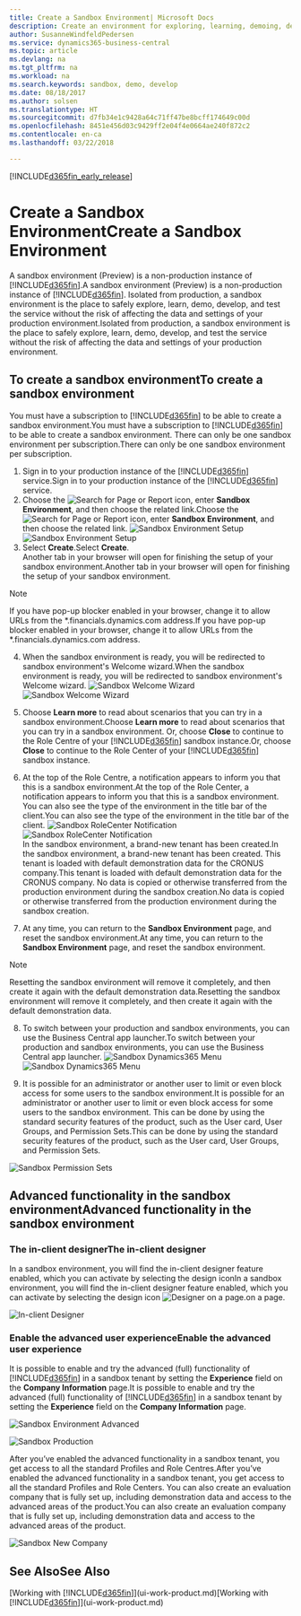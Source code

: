 ```yaml
---
title: Create a Sandbox Environment| Microsoft Docs
description: Create an environment for exploring, learning, demoing, developing, and testing.
author: SusanneWindfeldPedersen
ms.service: dynamics365-business-central
ms.topic: article
ms.devlang: na
ms.tgt_pltfrm: na
ms.workload: na
ms.search.keywords: sandbox, demo, develop
ms.date: 08/18/2017
ms.author: solsen
ms.translationtype: HT
ms.sourcegitcommit: d7fb34e1c9428a64c71ff47be8bcff174649c00d
ms.openlocfilehash: 8451e456d03c9429ff2e04f4e0664ae240f872c2
ms.contentlocale: en-ca
ms.lasthandoff: 03/22/2018

---
```

[!INCLUDE[d365fin_early_release](includes/d365fin_early_release.md.md)]

# <a name="create-a-sandbox-environment"></a><span data-ttu-id="9ba52-103">Create a Sandbox Environment</span><span class="sxs-lookup"><span data-stu-id="9ba52-103">Create a Sandbox Environment</span></span>
<span data-ttu-id="9ba52-104">A sandbox environment (Preview) is a non-production instance of [!INCLUDE[d365fin](includes/d365fin_md.md)].</span><span class="sxs-lookup"><span data-stu-id="9ba52-104">A sandbox environment (Preview) is a non-production instance of [!INCLUDE[d365fin](includes/d365fin_md.md)].</span></span> <span data-ttu-id="9ba52-105">Isolated from production, a sandbox environment is the place to safely explore, learn, demo, develop, and test the service without the risk of affecting the data and settings of your production environment.</span><span class="sxs-lookup"><span data-stu-id="9ba52-105">Isolated from production, a sandbox environment is the place to safely explore, learn, demo, develop, and test the service without the risk of affecting the data and settings of your production environment.</span></span>

## <a name="to-create-a-sandbox-environment"></a><span data-ttu-id="9ba52-106">To create a sandbox environment</span><span class="sxs-lookup"><span data-stu-id="9ba52-106">To create a sandbox environment</span></span>
<span data-ttu-id="9ba52-107">You must have a subscription to [!INCLUDE[d365fin](includes/d365fin_md.md)] to be able to create a sandbox environment.</span><span class="sxs-lookup"><span data-stu-id="9ba52-107">You must have a subscription to [!INCLUDE[d365fin](includes/d365fin_md.md)] to be able to create a sandbox environment.</span></span> <span data-ttu-id="9ba52-108">There can only be one sandbox environment per subscription.</span><span class="sxs-lookup"><span data-stu-id="9ba52-108">There can only be one sandbox environment per subscription.</span></span>

1. <span data-ttu-id="9ba52-109">Sign in to your production instance of the [!INCLUDE[d365fin](includes/d365fin_md.md)] service.</span><span class="sxs-lookup"><span data-stu-id="9ba52-109">Sign in to your production instance of the [!INCLUDE[d365fin](includes/d365fin_md.md)] service.</span></span>
2. <span data-ttu-id="9ba52-110">Choose the ![Search for Page or Report](media/ui-search/search_small.png "Search for Page or Report icon") icon, enter **Sandbox Environment**, and then choose the related link.</span><span class="sxs-lookup"><span data-stu-id="9ba52-110">Choose the ![Search for Page or Report](media/ui-search/search_small.png "Search for Page or Report icon") icon, enter **Sandbox Environment**, and then choose the related link.</span></span>
<span data-ttu-id="9ba52-111">![Sandbox Environment Setup](./media/across-sandbox/sandbox-environment-setup.png)</span><span class="sxs-lookup"><span data-stu-id="9ba52-111">![Sandbox Environment Setup](./media/across-sandbox/sandbox-environment-setup.png)</span></span>
3. <span data-ttu-id="9ba52-112">Select **Create**.</span><span class="sxs-lookup"><span data-stu-id="9ba52-112">Select **Create**.</span></span>  
  <span data-ttu-id="9ba52-113">Another tab in your browser will open for finishing the setup of your sandbox environment.</span><span class="sxs-lookup"><span data-stu-id="9ba52-113">Another tab in your browser will open for finishing the setup of your sandbox environment.</span></span>
> [!NOTE]  
>  <span data-ttu-id="9ba52-114">If you have pop-up blocker enabled in your browser, change it to allow URLs from the \*.financials.dynamics.com address.</span><span class="sxs-lookup"><span data-stu-id="9ba52-114">If you have pop-up blocker enabled in your browser, change it to allow URLs from the \*.financials.dynamics.com address.</span></span>   

4. <span data-ttu-id="9ba52-115">When the sandbox environment is ready, you will be redirected to sandbox environment's Welcome wizard.</span><span class="sxs-lookup"><span data-stu-id="9ba52-115">When the sandbox environment is ready, you will be redirected to sandbox environment's Welcome wizard.</span></span>
<span data-ttu-id="9ba52-116">![Sandbox Welcome Wizard](./media/across-sandbox/sandbox-wizard.png)</span><span class="sxs-lookup"><span data-stu-id="9ba52-116">![Sandbox Welcome Wizard](./media/across-sandbox/sandbox-wizard.png)</span></span>

5. <span data-ttu-id="9ba52-117">Choose **Learn more** to read about scenarios that you can try in a sandbox environment.</span><span class="sxs-lookup"><span data-stu-id="9ba52-117">Choose **Learn more** to read about scenarios that you can try in a sandbox environment.</span></span> <span data-ttu-id="9ba52-118">Or, choose **Close** to continue to the Role Centre of your [!INCLUDE[d365fin](includes/d365fin_md.md)] sandbox instance.</span><span class="sxs-lookup"><span data-stu-id="9ba52-118">Or, choose **Close** to continue to the Role Center of your [!INCLUDE[d365fin](includes/d365fin_md.md)] sandbox instance.</span></span>
6. <span data-ttu-id="9ba52-119">At the top of the Role Centre, a notification appears to inform you that this is a sandbox environment.</span><span class="sxs-lookup"><span data-stu-id="9ba52-119">At the top of the Role Center, a notification appears to inform you that this is a sandbox environment.</span></span> <span data-ttu-id="9ba52-120">You can also see the type of the environment in the title bar of the client.</span><span class="sxs-lookup"><span data-stu-id="9ba52-120">You can also see the type of the environment in the title bar of the client.</span></span>
<span data-ttu-id="9ba52-121">![Sandbox RoleCenter Notification](./media/across-sandbox/sandbox-rolecenter-notification.png)</span><span class="sxs-lookup"><span data-stu-id="9ba52-121">![Sandbox RoleCenter Notification](./media/across-sandbox/sandbox-rolecenter-notification.png)</span></span>  
<span data-ttu-id="9ba52-122">In the sandbox environment, a brand-new tenant has been created.</span><span class="sxs-lookup"><span data-stu-id="9ba52-122">In the sandbox environment, a brand-new tenant has been created.</span></span> <span data-ttu-id="9ba52-123">This tenant is loaded with default demonstration data for the CRONUS company.</span><span class="sxs-lookup"><span data-stu-id="9ba52-123">This tenant is loaded with default demonstration data for the CRONUS company.</span></span> <span data-ttu-id="9ba52-124">No data is copied or otherwise transferred from the production environment during the sandbox creation.</span><span class="sxs-lookup"><span data-stu-id="9ba52-124">No data is copied or otherwise transferred from the production environment during the sandbox creation.</span></span>
7.  <span data-ttu-id="9ba52-125">At any time, you can return to the **Sandbox Environment** page, and reset the sandbox environment.</span><span class="sxs-lookup"><span data-stu-id="9ba52-125">At any time, you can return to the **Sandbox Environment** page, and reset the sandbox environment.</span></span>
> [!NOTE]  
>  <span data-ttu-id="9ba52-126">Resetting the sandbox environment will remove it completely, and then create it again with the default demonstration data.</span><span class="sxs-lookup"><span data-stu-id="9ba52-126">Resetting the sandbox environment will remove it completely, and then create it again with the default demonstration data.</span></span>  

8.  <span data-ttu-id="9ba52-127">To switch between your production and sandbox environments, you can use the Business Central app launcher.</span><span class="sxs-lookup"><span data-stu-id="9ba52-127">To switch between your production and sandbox environments, you can use the Business Central app launcher.</span></span>
<span data-ttu-id="9ba52-128">![Sandbox Dynamics365 Menu](./media/across-sandbox/sandbox-dynamics365-menu.png)</span><span class="sxs-lookup"><span data-stu-id="9ba52-128">![Sandbox Dynamics365 Menu](./media/across-sandbox/sandbox-dynamics365-menu.png)</span></span>

9.  <span data-ttu-id="9ba52-129">It is possible for an administrator or another user to limit or even block access for some users to the sandbox environment.</span><span class="sxs-lookup"><span data-stu-id="9ba52-129">It is possible for an administrator or another user to limit or even block access for some users to the sandbox environment.</span></span> <span data-ttu-id="9ba52-130">This can be done by using the standard security features of the product, such as the User card, User Groups, and Permission Sets.</span><span class="sxs-lookup"><span data-stu-id="9ba52-130">This can be done by using the standard security features of the product, such as the User card, User Groups, and Permission Sets.</span></span>

![Sandbox Permission Sets](./media/across-sandbox/sandbox-permission-sets.png)

## <a name="advanced-functionality-in-the-sandbox-environment"></a><span data-ttu-id="9ba52-132">Advanced functionality in the sandbox environment</span><span class="sxs-lookup"><span data-stu-id="9ba52-132">Advanced functionality in the sandbox environment</span></span>
### <a name="the-in-client-designer"></a><span data-ttu-id="9ba52-133">The in-client designer</span><span class="sxs-lookup"><span data-stu-id="9ba52-133">The in-client designer</span></span>
<span data-ttu-id="9ba52-134">In a sandbox environment, you will find the in-client designer feature enabled, which you can activate by selecting the design icon</span><span class="sxs-lookup"><span data-stu-id="9ba52-134">In a sandbox environment, you will find the in-client designer feature enabled, which you can activate by selecting the design icon</span></span> ![Designer](./media/across-sandbox/sandbox-inclient-design-icon.png) <span data-ttu-id="9ba52-136">on a page.</span><span class="sxs-lookup"><span data-stu-id="9ba52-136">on a page.</span></span>

![In-client Designer](./media/across-sandbox/sandbox-inclient-designer.png)

### <a name="enable-the-advanced-user-experience"></a><span data-ttu-id="9ba52-138">Enable the advanced user experience</span><span class="sxs-lookup"><span data-stu-id="9ba52-138">Enable the advanced user experience</span></span>
<span data-ttu-id="9ba52-139">It is possible to enable and try the advanced (full) functionality of [!INCLUDE[d365fin](includes/d365fin_md.md)] in a sandbox tenant by setting the **Experience** field on the **Company Information** page.</span><span class="sxs-lookup"><span data-stu-id="9ba52-139">It is possible to enable and try the advanced (full) functionality of [!INCLUDE[d365fin](includes/d365fin_md.md)] in a sandbox tenant by setting the **Experience** field on the **Company Information** page.</span></span>

![Sandbox Environment Advanced](./media/across-sandbox/sandbox-advanced.png)

![Sandbox Production](./media/across-sandbox/sandbox-production.png)

<span data-ttu-id="9ba52-142">After you’ve enabled the advanced functionality in a sandbox tenant, you get access to all the standard Profiles and Role Centres.</span><span class="sxs-lookup"><span data-stu-id="9ba52-142">After you’ve enabled the advanced functionality in a sandbox tenant, you get access to all the standard Profiles and Role Centers.</span></span> <span data-ttu-id="9ba52-143">You can also create an evaluation company that is fully set up, including demonstration data and access to the advanced areas of the product.</span><span class="sxs-lookup"><span data-stu-id="9ba52-143">You can also create an evaluation company that is fully set up, including demonstration data and access to the advanced areas of the product.</span></span>

![Sandbox New Company](./media/across-sandbox/sandbox-newcompany.png)


## <a name="see-also"></a><span data-ttu-id="9ba52-145">See Also</span><span class="sxs-lookup"><span data-stu-id="9ba52-145">See Also</span></span>
<span data-ttu-id="9ba52-146">[Working with [!INCLUDE[d365fin](includes/d365fin_md.md)]](ui-work-product.md)</span><span class="sxs-lookup"><span data-stu-id="9ba52-146">[Working with [!INCLUDE[d365fin](includes/d365fin_md.md)]](ui-work-product.md)</span></span>  


